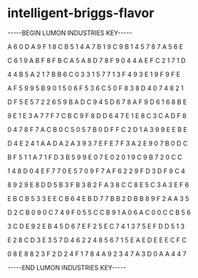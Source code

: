 # intelligent-briggs-flavor

-----BEGIN LUMON INDUSTRIES KEY-----

A 6 0 D A 9 F 1 8 C B 5 1 4 A 7 B 1 9 C 9 B 1 4 5 7 8 7 A 5 6 E

C 6 1 9 A B F 8 F B C A 5 A 8 D 7 8 F 9 0 4 4 A E F C 2 1 7 1 D

4 4 B 5 A 2 1 7 B B 6 C 0 3 3 1 5 7 7 1 3 F 4 9 3 E 1 9 F 9 F E

A F 5 9 9 5 B 9 0 1 5 0 6 F 5 3 6 C 5 0 F 8 3 8 D 4 0 7 4 8 2 1

D F 5 E 5 7 2 2 6 5 9 B A D C 9 4 5 D 6 7 8 A F 9 D 6 1 6 8 B E

9 E 1 E 3 A 7 7 F 7 C B C 9 F 8 D D 6 4 7 E 1 E 8 C 3 C A D F 8

0 4 7 8 F 7 A C B 0 C 5 0 5 7 B 0 D F F C 2 D 1 A 3 9 9 E E B E

D 4 E 2 4 1 A A D A 2 A 3 9 3 7 E F E 7 F 3 A 2 E 9 0 7 B 0 D C

B F 5 1 1 A 7 1 F D 3 B 5 9 9 E 0 7 E 0 2 0 1 9 C 9 B 7 2 0 C C

1 4 8 D 0 4 E F 7 7 0 E 5 7 0 9 F 7 A F 6 2 2 9 F D 3 D F 9 C 4

8 9 2 9 E 8 D D 5 B 3 F B 3 B 2 F A 3 8 C C 8 E 5 C 3 A 3 E F 6

E B C B 5 3 3 E E C B 6 4 E B D 7 7 B B 2 D B B 8 9 F 2 A A 3 5

D 2 C B 0 9 0 C 7 4 9 F 0 5 5 C C B 9 1 A 0 6 A C 0 0 C C B 5 6

3 C D E 9 2 E B 4 5 D 6 7 E F 2 5 E C 7 4 1 3 7 5 E F D D 5 1 3

E 2 8 C D 3 E 3 5 7 D 4 6 2 2 4 8 5 6 7 1 5 E A E D E E E C F C

0 8 E 8 8 2 3 F 2 D 2 4 F 1 7 8 4 A 9 2 3 4 7 A 3 D 0 A A 4 4 7

-----END LUMON INDUSTRIES KEY-----
